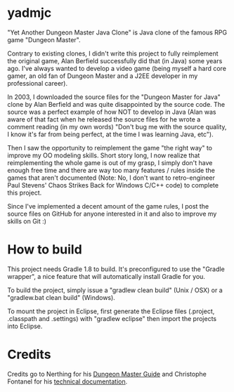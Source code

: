 yadmjc
======

"Yet Another Dungeon Master Java Clone" is  Java clone of the famous RPG game "Dungeon Master".

Contrary to existing clones, I didn't write this project to fully reimplement the original game, Alan Berfield successfully did that (in Java) some years ago. I've always wanted to develop a video game (being myself a hard core gamer, an old fan of Dungeon Master and a J2EE developer in my professional career).

In 2003, I downloaded the source files for the "Dungeon Master for Java" clone by Alan Berfield and was quite disappointed by the source code. The source was a perfect example of how NOT to develop in Java (Alan was aware of that fact when he released the source files for he wrote a comment reading (in my own words) "Don't bug me with the source quality, I know it's far from being perfect, at the time I was learning Java, etc").

Then I saw the opportunity to reimplement the game "the right way" to improve my OO modeling skills. Short story long, I now realize that reimplementing the whole game is out of my grasp, I simply don't have enough free time and there are way too many features / rules inside the games that aren't documented (Note: No, I don't want to retro-engineer Paul Stevens' Chaos Strikes Back for Windows C/C++ code) to complete this project.

Since I've implemented a decent amount of the game rules, I post the source files on GitHub for anyone interested in it and also to improve my skills on Git :)

How to build
=====

This project needs Gradle 1.8 to build. It's preconfigured to use the "Gradle wrapper", a nice feature that will automatically install Gradle for you.

To build the project, simply issue a "gradlew clean build" (Unix / OSX) or a "gradlew.bat clean build" (Windows).

To mount the project in Eclipse, first generate the Eclipse files (.project, .classpath and .settings) with "gradlew eclipse" then import the projects into Eclipse.

Credits
=====

Credits go to Nerthing for his [Dungeon Master Guide](http://www.gamefaqs.com/snes/588299-dungeon-master/faqs/33244) and Christophe Fontanel for his [technical documentation](http://dmweb.free.fr/?q=taxonomy/term/39).